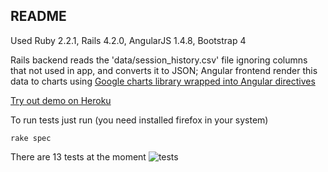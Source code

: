 ## README

Used Ruby 2.2.1, Rails 4.2.0, AngularJS 1.4.8, Bootstrap 4

Rails backend reads the 'data/session_history.csv' file ignoring columns that not used in app, and converts it to JSON;
Angular frontend render this data to charts using [Google charts library wrapped into Angular directives](https://github.com/angular-google-chart/angular-google-chart)

[Try out demo on Heroku](https://afternoon-harbor-7222.herokuapp.com/)

To run tests just run (you need installed firefox in your system)
```
rake spec
```
There are 13 tests at the moment
![tests](http://cs630725.vk.me/v630725031/4e21/faZuoVuM8bA.jpg)
